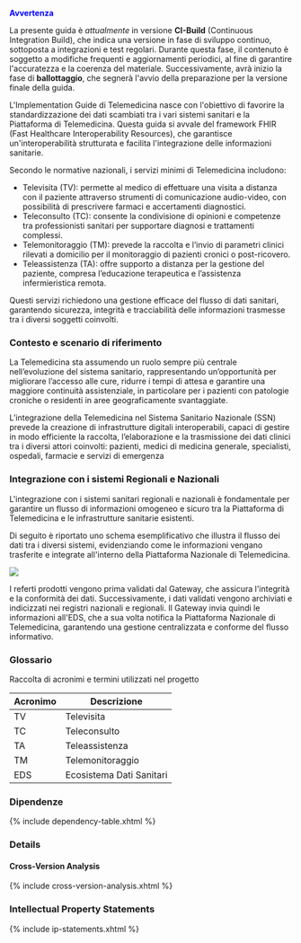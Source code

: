<p style="color:blue; font-weight: bold; font-size: 14px;">Avvertenza</p>

La presente guida è *attualmente* in versione **CI-Build** (Continuous Integration Build), che indica una versione in fase di sviluppo continuo, sottoposta a integrazioni e test regolari. Durante questa fase, il contenuto è soggetto a modifiche frequenti e aggiornamenti periodici, al fine di garantire l'accuratezza e la coerenza del materiale. Successivamente, avrà inizio la fase di **ballottaggio**, che segnerà l'avvio della preparazione per la versione finale della guida.

L'Implementation Guide di Telemedicina nasce con l'obiettivo di favorire la standardizzazione dei dati scambiati tra i vari sistemi sanitari e la Piattaforma di Telemedicina. Questa guida si avvale del framework FHIR (Fast Healthcare Interoperability Resources), che garantisce un'interoperabilità strutturata e facilita l'integrazione delle informazioni sanitarie. 

Secondo le normative nazionali, i servizi minimi di Telemedicina includono: 
- Televisita (TV): permette al medico di effettuare una visita a distanza con il paziente attraverso strumenti di comunicazione audio-video, con possibilità di prescrivere farmaci e accertamenti diagnostici. 
- Teleconsulto (TC): consente la condivisione di opinioni e competenze tra professionisti sanitari per supportare diagnosi e trattamenti complessi. 
- Telemonitoraggio (TM): prevede la raccolta e l’invio di parametri clinici rilevati a domicilio per il monitoraggio di pazienti cronici o post-ricovero. 
- Teleassistenza (TA): offre supporto a distanza per la gestione del paziente, compresa l’educazione terapeutica e l’assistenza infermieristica remota. 

Questi servizi richiedono una gestione efficace del flusso di dati sanitari, garantendo sicurezza, integrità e tracciabilità delle informazioni trasmesse tra i diversi soggetti coinvolti. 

### Contesto e scenario di riferimento
La Telemedicina sta assumendo un ruolo sempre più centrale nell’evoluzione del sistema sanitario, rappresentando un’opportunità per migliorare l’accesso alle cure, ridurre i tempi di attesa e garantire una maggiore continuità assistenziale, in particolare per i pazienti con patologie croniche o residenti in aree geograficamente svantaggiate.

L’integrazione della Telemedicina nel Sistema Sanitario Nazionale (SSN) prevede la creazione di infrastrutture digitali interoperabili, capaci di gestire in modo efficiente la raccolta, l’elaborazione e la trasmissione dei dati clinici tra i diversi attori coinvolti: pazienti, medici di medicina generale, specialisti, ospedali, farmacie e servizi di emergenza

### Integrazione con i sistemi Regionali e Nazionali
L'integrazione con i sistemi sanitari regionali e nazionali è fondamentale per garantire un flusso di informazioni omogeneo e sicuro tra la Piattaforma di Telemedicina e le infrastrutture sanitarie esistenti.

Di seguito è riportato uno schema esemplificativo che illustra il flusso dei dati tra i diversi sistemi, evidenziando come le informazioni vengano trasferite e integrate all'interno della Piattaforma Nazionale di Telemedicina.

![](Flusso_Dati_PNT_IRT_v6.png)

I referti prodotti vengono prima validati dal Gateway, che assicura l'integrità e la conformità dei dati. Successivamente, i dati validati vengono archiviati e indicizzati nei registri nazionali e regionali. Il Gateway invia quindi le informazioni all'EDS, che a sua volta notifica la Piattaforma Nazionale di Telemedicina, garantendo una gestione centralizzata e conforme del flusso informativo.

### Glossario
Raccolta di acronimi e termini utilizzati nel progetto

<table class="table">
  <thead>
    <tr>
      <th>Acronimo</th>
      <th>Descrizione</th>
    </tr>
  </thead>
  <tbody>
    <tr>
      <td>TV</td>
      <td>Televisita</td>
    </tr>
    <tr>
      <td>TC</td>
      <td>Teleconsulto</td>
    </tr>
    <tr>
      <td>TA</td>
      <td>Teleassistenza</td>
    </tr>
    <tr>
      <td>TM</td>
      <td>Telemonitoraggio</td>
    </tr>
    <tr>
      <td>EDS</td>
      <td>Ecosistema Dati Sanitari</td>
    </tr>    
  </tbody>
</table>

### Dipendenze
{% include dependency-table.xhtml %}

### Details
#### Cross-Version Analysis
{% include cross-version-analysis.xhtml %}

### Intellectual Property Statements
{% include ip-statements.xhtml %}